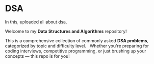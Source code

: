 # DSA 
In this, uploaded all about dsa. 
 
Welcome to my **Data Structures and Algorithms** repository!

This is a comprehensive collection of commonly asked **DSA problems**, categorized by topic and difficulty level.  
Whether you're preparing for coding interviews, competitive programming, or just brushing up your concepts — this repo is for you!
 
 
 
